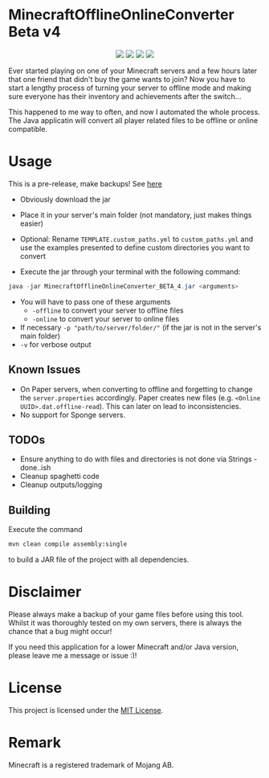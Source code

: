 # MinecraftOfflineOnlineConverter Beta v4
<p align="center">
  <img src="https://img.shields.io/badge/release-Beta-blue">
  <img src="https://img.shields.io/badge/version-4-blue">
  <img src="https://img.shields.io/badge/minecraft-1.21.4-green">
  <img src="https://img.shields.io/badge/java-21-red">
</p>

Ever started playing on one of your Minecraft servers and a few hours later that one friend that didn't buy the game wants to join?
Now you have to start a lengthy process of turning your server to offline mode and making sure everyone has their inventory and achievements after the switch... 

This happened to me way to often, and now I automated the whole process.
The Java applicatin will convert all player related files to be offline or online compatible.

# Usage

This is a pre-release, make backups! See [here](#disclaimer)

- Obviously download the jar
- Place it in your server's main folder (not mandatory, just makes things easier)

- Optional: Rename `TEMPLATE.custom_paths.yml` to `custom_paths.yml` and use the examples presented to define custom directories you want to convert

- Execute the jar through your terminal with the following command:
```java
java -jar MinecraftOfflineOnlineConverter_BETA_4.jar <arguments>
```
- You will have to pass one of these arguments
  - `-offline` to convert your server to offline files
  - `-online` to convert your server to online files
- If necessary `-p "path/to/server/folder/"` (if the jar is not in the server's main folder)
- `-v` for verbose output

## Known Issues

- On Paper servers, when converting to offline and forgetting to change the `server.properties` accordingly.
  Paper creates new files (e.g. `<Online UUID>.dat.offline-read`). This can later on lead to inconsistencies.
- No support for Sponge servers.

## TODOs

- Ensure anything to do with files and directories is not done via Strings - done..ish
- Cleanup spaghetti code
- Cleanup outputs/logging

## Building

Execute the command 
```zsh
mvn clean compile assembly:single
```
to build a JAR file of the project with all dependencies.

# Disclaimer

Please always make a backup of your game files before using this tool.
Whilst it was thoroughly tested on my own servers, there is always the chance that a bug might occur!

If you need this application for a lower Minecraft and/or Java version, please leave me a message or issue :)!

# License

This project is licensed under the [MIT License](LICENSE).

# Remark

Minecraft is a registered trademark of Mojang AB.
